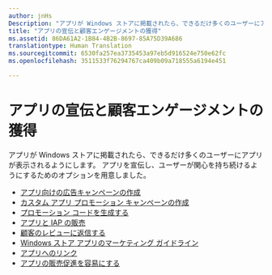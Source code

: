 ```yaml
---
author: jnHs
Description: "アプリが Windows ストアに掲載されたら、できるだけ多くのユーザーにアプリが表示されるようにします。"
title: "アプリの宣伝と顧客エンゲージメントの獲得"
ms.assetid: 86DA61A2-1B84-4B2B-8697-85A75D39A686
translationtype: Human Translation
ms.sourcegitcommit: 6530fa257ea3735453a97eb5d916524e750e62fc
ms.openlocfilehash: 3511533f76294767ca409b09a718555a6194e451

---
```


# アプリの宣伝と顧客エンゲージメントの獲得


アプリが Windows ストアに掲載されたら、できるだけ多くのユーザーにアプリが表示されるようにします。 アプリを宣伝し、ユーザーが関心を持ち続けるようにするためのオプションを用意しました。

-   [アプリ向けの広告キャンペーンの作成](create-an-ad-campaign-for-your-app.md)
-   [カスタム アプリ プロモーション キャンペーンの作成](create-a-custom-app-promotion-campaign.md)
-   [プロモーション コードを生成する](generate-promotional-codes.md)
-   [アプリと IAP の販売](put-apps-and-iaps-on-sale.md)
-   [顧客のレビューに返信する](respond-to-customer-reviews.md)
-   [Windows ストア アプリのマーケティング ガイドライン](app-marketing-guidelines.md)
-   [アプリへのリンク](link-to-your-app.md)
-   [アプリの販売促進を容易にする](make-your-app-easier-to-promote.md)

 

 







<!--HONumber=Jun16_HO4-->


